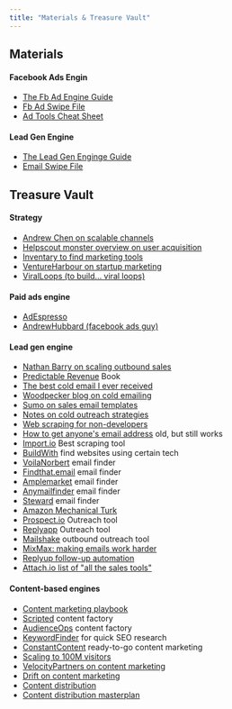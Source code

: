 ```yaml
---
title: "Materials & Treasure Vault"
---
```


## Materials

#### Facebook Ads Engin
-  [The Fb Ad Engine Guide](https://drive.google.com/open?id=1VY1vGavCnHPe3KtpLUndShr9UKzKNhsJ)
-  [Fb Ad Swipe File](https://drive.google.com/open?id=1Zf6BqFUl9Jc-bYkt3kVzRELK6Nae1nWE)
-  [Ad Tools Cheat Sheet](https://drive.google.com/open?id=1YeWppvMlMGkicudYIk0PeLZJwmYuAEid)

#### Lead Gen Engine
-  [The Lead Gen Enginge Guide](https://drive.google.com/open?id=11YirhcW7pV1vuykeSvqCeeMmLidcsMC2)
-  [Email Swipe File](https://drive.google.com/open?id=1daEWWrLE-SbGBZzsU0qHLLSVMTgvYbMn)


## Treasure Vault


#### Strategy
- [Andrew Chen on scalable channels](https://andrewchen.co/theres-only-a-few-ways-to-scale-user-growth-and-heres-the-list/)
- [Helpscout monster overview on user acquisition](https://www.helpscout.com/customer-acquisition/)
- [Inventary to find marketing tools](https://www.stephenesketzis.com/marketing-tools-list/)
- [VentureHarbour on startup marketing](https://www.ventureharbour.com/ultimate-startup-marketing-strategy)
- [ViralLoops (to build... viral loops)](https://viral-loops.com/)


#### Paid ads engine
- [AdEspresso](https://adespresso.com)
- [AndrewHubbard (facebook ads guy)](https://andrewhubbard.co/)


#### Lead gen engine
- [Nathan Barry on scaling outbound sales](https://nathanbarry.com/sales/)
- [Predictable Revenue](https://www.amazon.com/Predictable-Revenue-Business-Practices-Salesforce-com/dp/0984380213) Book
- [The best cold email I ever received](https://www.proposify.com/blog/the-best-cold-email)
- [Woodpecker blog on cold emailing](https://blog.woodpecker.co/)
- [Sumo on sales email templates](https://sumo.com/stories/sales-email-templates)
- [Notes on cold outreach strategies](http://blog.oribi.io/how-i-got-meetings-at-twitter-linkedin-and-github-using-cold-emails/)
- [Web scraping for non-developers](https://www.import.io/post/3-ways-non-technical-marketers-can-leverage-web-scraping/)
- [How to get anyone's email address](http://www.growhack.com/2016/07/how-to-get-anyones-email-address/) old, but still works
- [Import.io](https://import.io) Best scraping tool
- [BuildWith](https://trends.builtwith.com/websitelist/Infusionsoft) find websites using certain tech
- [VoilaNorbert](https://voilanorbert.com) email finder
- [Findthat.email](https://findthat.email/) email finder
- [Amplemarket](https://emailmatcher.com) email finder
- [Anymailfinder](https://anymailfinder.com/) email finder
- [Steward](https://www.getsteward.com/) email finder
- [Amazon Mechanical Turk](https://www.mturk.com/)
- [Prospect.io](https://Prospect.io) Outreach tool
- [Replyapp](https://reply.io/) Outreach tool
- [Mailshake](https://mailshake.com) outbound outreach tool
- [MixMax: making emails work harder](https://mixmax.com)
- [Replyup follow-up automation](http://try.replyup.com/)
- [Attach.io list of "all the sales tools"](https://attach.io/sales-tools/)


#### Content-based engines
- [Content marketing playbook](https://wayfx.com/blog-marketing/google-search/)
- [Scripted](https://www.scripted.com/) content factory
- [AudienceOps](https://audienceops.com/) content factory
- [KeywordFinder](https://app.kwfinder.com/dashboard) for quick SEO research
- [ConstantContent](https://www.constant-content.com)  ready-to-go content marketing
- [Scaling to 100M visitors](https://www.yesoptimist.com/content-marketing-seo-case-study-the-trifecta-strategy)
- [VelocityPartners on content marketing](https://velocitypartners.com/resources/)
- [Drift on content marketing](https://www.drift.com/blog/six-things-we-learned-about-content-marketing)
- [Content distribution](http://blog.oribi.io/distributing-content-marketing-the-complete-guide/)
- [Content distribution masterplan](https://medium.com/strategic-content-marketing/the-ultimate-guide-to-kickstart-your-content-marketing-machine-67929426a6ae)


